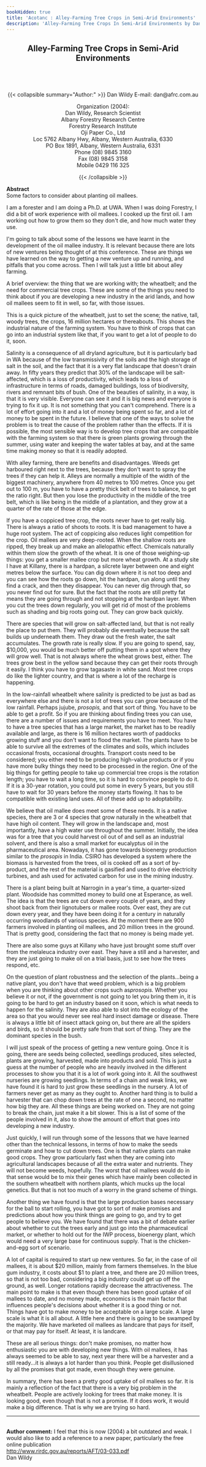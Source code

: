 ```yaml
---
bookHidden: true
title: 'Acotanc : Alley-Farming Tree Crops in Semi-Arid Environments'
description: 'Alley-Farming Tree Crops In Semi-Arid Environments by Dan Wildy at ACONTAC 2001 conference'
---
```

<body>
<center></center>
<center><h2>
Alley-Farming Tree Crops in Semi-Arid Environments
</h2></center>
<br/><br/><center><h3></h3><div>{{< collapsible summary="Author:" >}}
<span id="1">Dan Wildy  
E-mail: dan@afrc.com.au  
</span>  
  
Organization (2004):  
<span id="2">Dan Wildy, Research Scientist  
Albany Forestry Research Centre  
Forestry Research Institute  
Oji Paper Co., Ltd  
Loc 5762 Albany Hwy, Albany, Western Australia, 6330  
PO Box 1891, Albany, Western Australia, 6331  
Phone (08) 9845 3160  
Fax (08) 9845 3158  
Mobile 0429 116 325  
</span>  
  
{{< /collapsible >}}
</div>
</center>
<p>
<b>Abstract</b><br/>Some factors to consider about planting oil mallees.</p>
<p>

I am a forester and I am doing a Ph.D. at UWA.  When I was doing Forestry, I did a bit of work experience with oil mallees.  I cooked up the first oil.  I am working out how to grow them so they don't die, and how much water they use.</p>
<p>
I'm going to talk about some of the lessons we have learnt in the development of the oil mallee industry.  It is relevant because there are lots of new ventures being thought of at this conference.  These are things we have learned on the way to getting a new venture up and running, and pitfalls that you come across.  Then I will talk just a little bit about alley farming.</p>
<p>
A brief overview: the thing that we are working with; the wheatbelt; and the need for commercial tree crops.  These are some of the things you need to think about if you are developing a new industry in the arid lands, and how oil mallees seem to fit in well, so far, with those issues.</p>
<p>
This is a quick picture of the wheatbelt, just to set the scene; the native, tall, woody trees, the crops, 16 million hectares or thereabouts.  This shows the industrial nature of the farming system.  You have to think of crops that can go into an industrial system like that, if you want to get a lot of people to do it, soon.</p>
<p>
Salinity is a consequence of all dryland agriculture, but it is particularly bad in WA because of the low transmissivity of the soils and the high storage of salt in the soil, and the fact that it is a very flat landscape that doesn't drain away.  In fifty years they predict that 30% of the landscape will be salt-affected, which is a loss of productivity, which leads to a loss of infrastructure in terms of roads, damaged buildings, loss of biodiversity, rivers and remnant bits of bush.  One of the beauties of salinity, in a way, is that it is very visible.  Everyone can see it and it is big news and everyone is trying to fix it up.  It is not something that you can't comprehend.  There is a lot of effort going into it and a lot of money being spent so far, and a lot of money to be spent in the future.  I believe that one of the ways to solve the problem is to treat the cause of the problem rather than the effects.  If it is possible, the most sensible way is to develop tree crops that are compatible with the farming system so that there is green plants growing through the summer, using water and keeping the water tables at bay, and at the same time making money so that it is readily adopted.</p>
<p>
With alley farming, there are benefits and disadvantages.  Weeds get harboured right next to the trees, because they don't want to spray the trees if they can help it.  Alleys are normally a multiple of the width of the biggest machinery, anywhere from 40 metres to 100 metres.  Once you get out to 100 m, you have to have a pretty thick belt of trees to balance, to get the ratio right.  But then you lose the productivity in the middle of the tree belt, which is like being in the middle of a plantation, and they grow at a quarter of the rate of those at the edge.</p>
<p>
If you have a coppiced tree crop, the roots never have to get really big.  There is always a ratio of shoots to roots.  It is bad management to have a huge root system.  The act of coppicing also reduces light competition for the crop.  Oil mallees are very deep-rooted.  When the shallow roots are ripped, they break up and make an allelopathic effect.  Chemicals naturally within them slow the growth of the wheat.  It is one of those weighing-up things: you get a smaller mallee crop but more wheat growth.  At a study site I have at Killany, there is a hardpan, a silcrete layer between one and eight metres below the surface.  You can dig down where it is not too deep and you can see how the roots go down, hit the hardpan, run along until they find a crack, and then they disappear.  You can never dig through that, so you never find out for sure.  But the fact that the roots are still pretty fat means they are going through and not stopping at the hardpan layer.  When you cut the trees down regularly, you will get rid of most of the problems such as shading and big roots going out.  They can grow back quickly.</p>
<p>
There are species that will grow on salt-affected land, but that is not really the place to put them.  They will probably die eventually because the salt builds up underneath them.  They draw out the fresh water, the salt accumulates.  The growth rate is really slow.  If you are going to spend, say, $10,000, you would be much better off putting them in a spot where they will grow well.  That is not always where the wheat grows best, either.  The trees grow best in the yellow sand because they can get their roots through it easily.  I think you have to grow tagasaste in white sand.  Most tree crops do like the lighter country, and that is where a lot of the recharge is happening.</p>
<p>
In the low-rainfall wheatbelt where salinity is predicted to be just as bad as everywhere else and there is not a lot of trees you can grow because of the low rainfall.  Perhaps jujube, <i>prosopis,</i> and that sort of thing.  You have to be able to get a profit.  So if you are thinking about finding trees you can use, there are a number of issues and requirements you have to meet.  You have to have a tree species that has a large market, the market has to be readily available and large, as there is 16 million hectares worth of paddocks growing stuff and you don't want to flood the market.  The plants have to be able to survive all the extremes of the climates and soils, which includes occasional frosts, occasional droughts.  Transport costs need to be considered; you either need to be producing high-value products or if you have more bulky things they need to be processed in the region.  One of the big things for getting people to take up commercial tree crops is the rotation length; you have to wait a long time, so it is hard to convince people to do it.  If it is a 30-year rotation, you could put some in every 5 years, but you still have to wait for 30 years before the money starts flowing.  It has to be compatible with existing land uses.  All of these add up to adoptability.</p>
<p>
We believe that oil mallee does meet some of these needs.  It is a native species, there are 3 or 4 species that grow naturally in the wheatbelt that have high oil content.  They will grow in the landscape and, most importantly, have a high water use throughout the summer.  Initially, the idea was for a tree that you could harvest oil out of and sell as an industrial solvent, and there is also a small market for eucalyptus oil in the pharmaceutical area.  Nowadays, it has gone towards bioenergy production similar to the <i>prosopis</i> in India.  CSIRO has developed a system where the biomass is harvested from the trees, oil is cooked off as a sort of by-product, and the rest of the material is gasified and used to drive electricity turbines, and ash used for activated carbon for use in the mining industry.</p>
<p>
There is a plant being built at Narrogin in a year's time, a quarter-sized plant.  Woodside has committed money to build one at Esperance, as well.  The idea is that the trees are cut down every couple of years, and they shoot back from their lignotubers or mallee roots.  Over east, they are cut down every year, and they have been doing it for a century in naturally occurring woodlands of various species.  At the moment there are 900 farmers involved in planting oil mallees, and 20 million trees in the ground.  That is pretty good, considering the fact that no money is being made yet.</p>
<p>
There are also some guys at Killany who have just brought some stuff over from the melaleuca industry over east.  They have a still and a harvester, and they are just going to make oil on a trial basis, just to see how the trees respond, etc.</p>
<p>
On the question of plant robustness and the selection of the plants...being a native plant, you don't have that weed problem, which is a big problem when you are thinking about other crops such as<i>prosopis.</i>  Whether you believe it or not, if the government is not going to let you bring them in, it is going to be hard to get an industry based on it soon,  which is what needs to happen for the salinity.  They are also able to slot into the ecology of the area so that you would never see real hard insect damage or disease.  There is always a little bit of insect attack going on, but there are all the spiders and birds, so it should be pretty safe from that sort of thing.  They are the dominant species in the bush.</p>
<p>
I will just speak of the process of getting a new venture going.  Once it is going, there are seeds being collected, seedlings produced, sites selected, plants are growing, harvested, made into products and sold.  This is just a guess at the number of people who are heavily involved in the different processes to show you that it is a lot of work going into it.  All the southwest nurseries are growing seedlings.  In terms of a chain and weak links, we have found it is hard to just grow these seedlings in the nursery.  A lot of farmers never get as many as they ought to.  Another hard thing is to build a harvester that can chop down trees at the rate of one a second, no matter how big they are.  All these things are being worked on.  They are not going to break the chain, just make it a bit slower.  This is a list of some of the people involved in it, also to show the amount of effort that goes into developing a new industry.</p>
<p>
Just quickly, I will run through some of the lessons that we have learned other than the technical lessons, in terms of how to make the seeds germinate and how to cut down trees.  One is that native plants can make good crops.  They grow particularly fast when they are coming into agricultural landscapes because of all the extra water and nutrients.  They will not become weeds, hopefully.  The worst that oil mallees would do in that sense would be to mix their genes which have mainly been collected in the southern wheatbelt with northern plants, which mucks up the local genetics.  But that is not too much of a worry in the grand scheme of things.</p>
<p>
Another thing we have found is that the large production bases necessary for the ball to start rolling, you have got to sort of make promises and predictions about how you think things are going to go, and try to get people to believe you.  We have found that there was a bit of debate earlier about whether to cut the trees early and just go into the pharmaceutical market, or whether to hold out for the IWP process, bioenergy plant, which would need a very large base for continuous supply.  That is the chicken-and-egg sort of scenario.</p>
<p>
A lot of capital is required to start up new ventures.  So far, in the case of oil mallees, it is about $20 million, mainly from farmers themselves.  In the blue gum industry, it costs about $1 to plant a tree, and there are 20 million trees, so that is not too  bad, considering a big industry could get up off the ground, as well.  Longer rotations rapidly decrease the attractiveness.  The main point to make is that even though there has been good uptake of oil mallees to date, and no money made, economics is the main factor that influences people's decisions about whether it is a good thing or not.  Things have got to make money to be acceptable on a large scale.  A large scale is what it is all about.  A little here and there is going to be swamped by the majority.  We have marketed oil mallees as landcare that pays for itself, or that may pay for itself.  At least, it is landcare.</p>
<p>
These are all serious things: don't make promises, no matter how enthusiastic you are with developing new things.  With oil mallees, it has always seemed to be able to say, next year there will be a harvester and a still ready...it is always a lot harder than you think.  People get disillusioned by all the promises that got made, even though they were genuine.</p>
<p>
In summary, there has been a pretty good uptake of oil mallees so far.  It is mainly a reflection of the fact that there is a very big problem in the wheatbelt.  People are actively looking for trees that make money.  It is looking good, even though that is not a promise.  If it does work, it would make a big difference.  That is why we are trying so hard.</p>
<hr/>
<br/>
<b>Author comment:</b> I feel that this is now (2004) a bit outdated and weak. I would also like to add a reference to a new paper, particularly the free online publication 
<br/>
<a href="http://www.rirdc.gov.au/reports/AFT/03-033.pdf">
http://www.rirdc.gov.au/reports/AFT/03-033.pdf </a>
<br/>
Dan Wildy
<br/>

</body>
